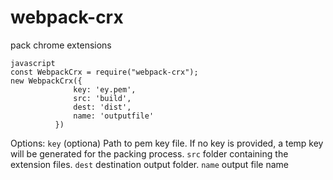 # webpack-crx
pack chrome extensions

````
javascript
const WebpackCrx = require("webpack-crx");
new WebpackCrx({
              key: 'ey.pem',
              src: 'build',
              dest: 'dist',
              name: 'outputfile'
          })
````

Options:
`key` (optiona)
  Path to pem key file. If no key is provided, a temp key will be generated for the packing process.
 `src`
  folder containing the extension files.
 `dest`
  destination output folder.
 `name`
  output file name
